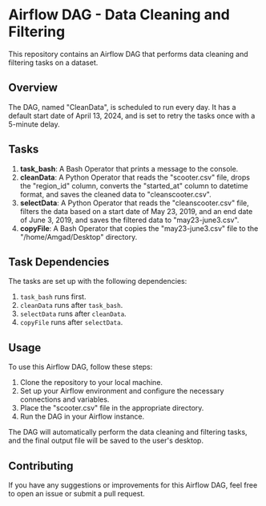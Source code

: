 # Airflow DAG - Data Cleaning and Filtering

This repository contains an Airflow DAG that performs data cleaning and filtering tasks on a dataset.

## Overview

The DAG, named "CleanData", is scheduled to run every day. It has a default start date of April 13, 2024, and is set to retry the tasks once with a 5-minute delay.

## Tasks

1. **task_bash**: A Bash Operator that prints a message to the console.
2. **cleanData**: A Python Operator that reads the "scooter.csv" file, drops the "region_id" column, converts the "started_at" column to datetime format, and saves the cleaned data to "cleanscooter.csv".
3. **selectData**: A Python Operator that reads the "cleanscooter.csv" file, filters the data based on a start date of May 23, 2019, and an end date of June 3, 2019, and saves the filtered data to "may23-june3.csv".
4. **copyFile**: A Bash Operator that copies the "may23-june3.csv" file to the "/home/Amgad/Desktop" directory.

## Task Dependencies

The tasks are set up with the following dependencies:

1. `task_bash` runs first.
2. `cleanData` runs after `task_bash`.
3. `selectData` runs after `cleanData`.
4. `copyFile` runs after `selectData`.

## Usage

To use this Airflow DAG, follow these steps:

1. Clone the repository to your local machine.
2. Set up your Airflow environment and configure the necessary connections and variables.
3. Place the "scooter.csv" file in the appropriate directory.
4. Run the DAG in your Airflow instance.

The DAG will automatically perform the data cleaning and filtering tasks, and the final output file will be saved to the user's desktop.

## Contributing

If you have any suggestions or improvements for this Airflow DAG, feel free to open an issue or submit a pull request.

